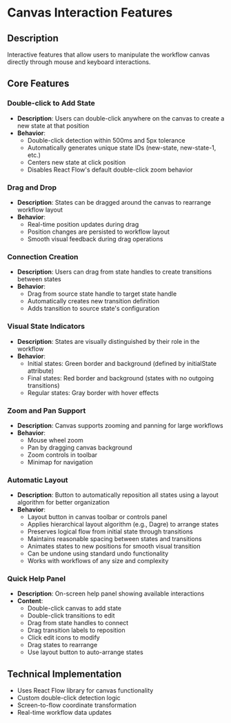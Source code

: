 # Canvas Interaction Features

## Description
Interactive features that allow users to manipulate the workflow canvas directly through mouse and keyboard interactions.

## Core Features

### Double-click to Add State
- **Description**: Users can double-click anywhere on the canvas to create a new state at that position
- **Behavior**: 
  - Double-click detection within 500ms and 5px tolerance
  - Automatically generates unique state IDs (new-state, new-state-1, etc.)
  - Centers new state at click position
  - Disables React Flow's default double-click zoom behavior

### Drag and Drop
- **Description**: States can be dragged around the canvas to rearrange workflow layout
- **Behavior**:
  - Real-time position updates during drag
  - Position changes are persisted to workflow layout
  - Smooth visual feedback during drag operations

### Connection Creation
- **Description**: Users can drag from state handles to create transitions between states
- **Behavior**:
  - Drag from source state handle to target state handle
  - Automatically creates new transition definition
  - Adds transition to source state's configuration

### Visual State Indicators
- **Description**: States are visually distinguished by their role in the workflow
- **Behavior**:
  - Initial states: Green border and background (defined by initialState attribute)
  - Final states: Red border and background (states with no outgoing transitions)
  - Regular states: Gray border with hover effects

### Zoom and Pan Support
- **Description**: Canvas supports zooming and panning for large workflows
- **Behavior**:
  - Mouse wheel zoom
  - Pan by dragging canvas background
  - Zoom controls in toolbar
  - Minimap for navigation

### Automatic Layout
- **Description**: Button to automatically reposition all states using a layout algorithm for better organization
- **Behavior**:
  - Layout button in canvas toolbar or controls panel
  - Applies hierarchical layout algorithm (e.g., Dagre) to arrange states
  - Preserves logical flow from initial state through transitions
  - Maintains reasonable spacing between states and transitions
  - Animates states to new positions for smooth visual transition
  - Can be undone using standard undo functionality
  - Works with workflows of any size and complexity

### Quick Help Panel
- **Description**: On-screen help panel showing available interactions
- **Content**:
  - Double-click canvas to add state
  - Double-click transitions to edit
  - Drag from state handles to connect
  - Drag transition labels to reposition
  - Click edit icons to modify
  - Drag states to rearrange
  - Use layout button to auto-arrange states

## Technical Implementation
- Uses React Flow library for canvas functionality
- Custom double-click detection logic
- Screen-to-flow coordinate transformation
- Real-time workflow data updates
